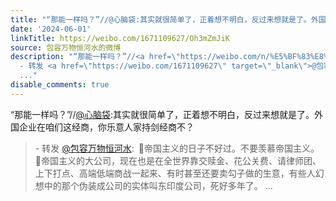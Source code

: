```yaml
---
title: "“那能一样吗？”//@心脑袋:其实就很简单了，正着想不明白，反过来想就是了。外国企业在咱们这经商，你乐意人家持剑经商不？ - 转发 @包容万物恒河水:&ensp;\U0001F53B..."
date: '2024-06-01'
linkTitle: https://weibo.com/1671109627/Oh3mZmJiK
source: 包容万物恒河水的微博
description: "“那能一样吗？”//<a href=\"https://weibo.com/n/%E5%BF%83%E8%84%91%E8%A2%8B\">@心脑袋</a>:其实就很简单了，正着想不明白，反过来想就是了。外国企业在咱们这经商，你乐意人家持剑经商不？<br><blockquote>
  - 转发 <a href=\"https://weibo.com/1671109627\" target=\"_blank\">@包容万物恒河水</a>: \U0001F53B帝国主义的日子不好过。不要羡慕帝国主义。<br>\U0001F53B帝国主义的大公司，现在也是在全世界靠交赎金、花公关费、请律师团、上下打点、高端低端商战一起来、有时甚至还要卖勾子做的生意，有些人幻想中的那个伪装成公司的实体叫东印度公司，死好多年了。
  ..."
disable_comments: true
---
```

“那能一样吗？”//<a href="https://weibo.com/n/%E5%BF%83%E8%84%91%E8%A2%8B">@心脑袋</a>:其实就很简单了，正着想不明白，反过来想就是了。外国企业在咱们这经商，你乐意人家持剑经商不？<br><blockquote> - 转发 <a href="https://weibo.com/1671109627" target="_blank">@包容万物恒河水</a>: 🔻帝国主义的日子不好过。不要羡慕帝国主义。<br>🔻帝国主义的大公司，现在也是在全世界靠交赎金、花公关费、请律师团、上下打点、高端低端商战一起来、有时甚至还要卖勾子做的生意，有些人幻想中的那个伪装成公司的实体叫东印度公司，死好多年了。 ...